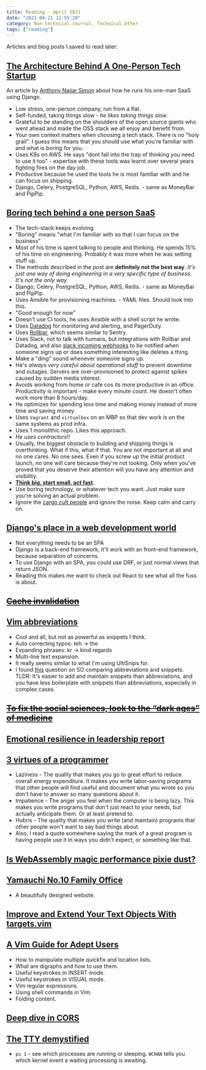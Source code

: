 ```yaml
---
title: Reading - April 2021
date: "2021-04-21 12:55:20"
category: Non-technical.Journal, Technical.Other
tags: ["reading"]
---
```


<TOCInline toc={props.toc} exclude="Overview" toHeading={2} />

Articles and blog posts I saved to read later:

## [The Architecture Behind A One-Person Tech Startup](https://anthonynsimon.com/blog/one-man-saas-architecture/)

An article by [Anthony Najjar Simon](https://twitter.com/anthonynsimon) about how he runs his one-man SaaS using Django.

- Low stress, one-person company, run from a flat.
- Self-funded, taking things slow - _he likes taking things slow_.
- Grateful to be standing on the shoulders of the open source giants who went ahead and made the OSS stack we all enjoy and benefit from.
- Your own context matters when choosing a tech stack. There is no "holy grail". I guess this means that you should use what you're familiar with and what is _boring_ for you.
- Uses K8s on AWS. He says "dont fall into the trap of thinking you need to use it too" - expertise with these tools was learnt over several years fighting fires on the day job.
- Productive because he used the tools he is most familiar with and he can focus on shipping.
- Django, Celery, PostgreSQL, Python, AWS, Redis. - same as MoneyBar and PipPip.

## [Boring tech behind a one person SaaS](https://www.listennotes.com/blog/the-boring-technology-behind-a-one-person-23/)

- The tech-stack keeps evolving
- "Boring" means "what I'm familiar with so that I can focus on the business"
- Most of his time is spent talking to people and thinking. He spends 15% of his time on engineering. Probably it was more when he was setting stuff up.
- The methods described in the post are **definitely not the best way**. _It's just one way of doing engineering in a very specific type of business. It's not the only way._
- Django, Celery, PostgreSQL, Python, AWS, Redis. - same as MoneyBar and PipPip.
- Uses Ansible for provisioning machines. - YAML files. Should look into this.
- "Good enough for now"
- Doesn't use CI tools, he uses Ansible with a shell script he wrote.
- Uses [Datadog](https://www.datadoghq.com/) for monitoring and alerting, and PagerDuty.
- Uses [Rollbar](https://rollbar.com/), which seems similar to Sentry.
- Uses Slack, not to talk with humans, but integrations with Rollbar and Datadog, and also [slack incoming webhooks](https://api.slack.com/messaging/webhooks) to be notified when someone signs up or does something interesting like deletes a thing.
- Make a "ding" sound whenever someone signs up.
- He's _always very careful about operational stuff_ to prevent downtime and outages. Servers are over-provisioned to protect against spikes caused by sudden media interest.
- Avoids working from home or cafe cos its more productive in an office. Productivity is important - make every minute count. He doesn't often work more than 8 hours/day.
- He optimizes for spending less time and making money instead of more time and saving money.
- Uses `Vagrant` and `virtualbox` on an MBP so that dev work is on the same systems as prod infra.
- Uses 1 monolithic repo. Likes this approach.
- _He uses contractors_!!
- Usually, the biggest obstacle to building and shipping things is overthinking. What if this, what if that. You are not important at all and no one cares. No one sees. Even if you screw up the initial product launch, no one will care because they're not looking. Only when you've proved that you deserve their attention will you have any attention and visibility.
- **[Think big, start small, act fast](https://hackernoon.com/think-big-start-small-act-fast-6fdab1f771ea)**.
- Use boring technology, or whatever tech you want. Just make sure you're solving an actual problem.
- Ignore the [cargo cult people](https://stevemcconnell.com/articles/cargo-cult-software-engineering/) and ignore the noise. Keep calm and carry on.

## [Django's place in a web development world](https://thenewstack.io/djangos-place-in-a-web-development-world-ruled-by-react/)

- Not everything needs to be an SPA
- Django is a back-end framework, it'll work with an front-end framework, because separation of concerns.
- To use Django with an SPA, you could use DRF, or just normal views that return JSON.
- Reading this makes me want to check out React to see what all the fuss is about.

## <s>[Cache invalidation](https://yihui.org/en/2018/06/cache-invalidation/)</s>

## [Vim abbreviations](https://jovica.org/posts/vim_abbreviations/)

- Cool and all, but not as powerful as snippets I think.
- Auto correcting typos: teh -> the
- Expanding phrases: kr -> kind regards
- Multi-line text expansion.
- It really seems similar to what I'm using UltiSnips for.
- I found [this](https://stackoverflow.com/questions/30266587/snippets-vs-abbreviations-in-vim) question on SO comparing abbreviations and snippets. TLDR: It's easier to add and maintain snippets than abbreviations, and you have less boilerplate with snippets than abbreviations, especially in complex cases.

## <s>[To fix the social sciences, look to the “dark ages” of medicine](https://thereader.mitpress.mit.edu/social-sciences-dark-ages/)</s>

## [Emotional resilience in leadership report](https://docs.google.com/document/d/18FfZ86PGA_uSFf425EzKXAmiFQLFBPqjqPN7iu1TZRw/preview?pru=AAABdEZGCv8*_gdPBrQH8tAPyvMfLk6Unw)

## [3 virtues of a programmer](http://threevirtues.com/)

- Laziness - The quality that makes you go to great effort to reduce overall energy expenditure. It makes you write labor-saving programs that other people will find useful and document what you wrote so you don't have to answer so many questions about it.
- Impatience - The anger you feel when the computer is being lazy. This makes you write programs that don't just react to your needs, but actually anticipate them. Or at least pretend to.
- Hubris - The quality that makes you write (and maintain) programs that other people won't want to say bad things about.
- Also, I read a quote somewhere saying the mark of a great program is having people use it in ways you didn't expect, or something like that.

## [Is WebAssembly magic performance pixie dust?](https://surma.dev/things/js-to-asc/)

## [Yamauchi No.10 Family Office](https://y-n10.com/)

- A beautifully designed website.

## [Improve and Extend Your Text Objects With targets.vim](https://www.barbarianmeetscoding.com/blog/exploring-vim-plugins-improve-and-extend-your-text-objects-with-targets-vim)

## [A Vim Guide for Adept Users](https://thevaluable.dev/vim-adept)

- How to manipulate multiple quickfix and location lists.
- What are digraphs and how to use them.
- Useful keystrokes in INSERT mode.
- Useful keystrokes in VISUAL mode.
- Vim regular expressions.
- Using shell commands in Vim.
- Folding content.

## [Deep dive in CORS](https://ieftimov.com/post/deep-dive-cors-history-how-it-works-best-practices/)

## [The TTY demystified](http://www.linusakesson.net/programming/tty/index.php)

- `ps 1` - see which processes are running or sleeping. `WCHAN` tells you which
  kernel event a waiting processing is awaiting.
